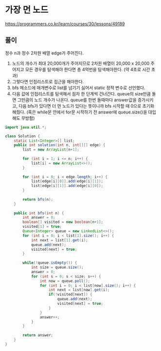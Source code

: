# 가장 먼 노드

https://programmers.co.kr/learn/courses/30/lessons/49189

## 풀이

정수 n과 정수 2차원 배열 edge가 주어진다.

1. 노드의 개수가 최대 20,000개가 주어지므로 2차원 배열이 20,000 x 20,000 주어지고 모든 경우를 탐색해야 한다면 총 4억번을 탐색해야한다. (약 4초로 시간 초과)
2. 그렇다면 인접리스트로 접근을 해야한다.
3. bfs 메소드에 매개변수로 list를 넘기기 싫어서 static 정적 변수로 선언했다.
4. 다음 값에 인접리스트를 탐색해서 점차 한 단계씩 건너간다. queue의 size만큼 돌면 그만큼의 노드 개수가 나온다. queue를 한번 돌때마다 answer값을 증가시키고, 다음 bfs가 있다면 더 먼 노드가 있다는 뜻이니까 bfs 시작할 때 0으로 초기화 해줬다. (혹은 while문 안에서 for문 시작하기 전 answer에 queue.size()을 대입해도 무방함)

```java
import java.util.*;

class Solution {
    static List<Integer>[] list;
    public int solution(int n, int[][] edge) {
        list = new ArrayList[n+1];
        
        for (int i = 1; i <= n; i++) {
			list[i] = new ArrayList<>();
		}
        
        for (int i = 0; i < edge.length; i++) {
        	list[edge[i][0]].add(edge[i][1]);
        	list[edge[i][1]].add(edge[i][0]);
		}
        
        return bfs(n);
    }
	
	public int bfs(int n) {
		int answer = 0;
		boolean[] visited = new boolean[n+1];
		visited[1] = true;
		Queue<Integer> queue = new LinkedList<>();
		for (int i = 0; i < list[1].size(); i++) {
			int next = list[1].get(i);
			queue.add(next);
			visited[next] = true;
		}
		
		while(!queue.isEmpty()) {
			int size = queue.size();
			answer = 0;
			for (int s = 0; s < size; s++) {
				int now = queue.poll();
				for (int i = 0; i < list[now].size(); i++) {
					int next = list[now].get(i);
					if(!visited[next]) {
						queue.add(next);
						visited[next] = true;
					}
				}
				answer++;
			}
		}
		
		return answer;
	}
}
```